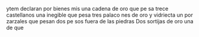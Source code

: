 ytem declaran por bienes mis una cadena de oro que pe
sa trece castellanos una inegible que pesa tres palaco
nes de oro y vidriecta un por zarzales que pesan dos pe
sos fuera de las piedras Dos sortijas de oro una de que